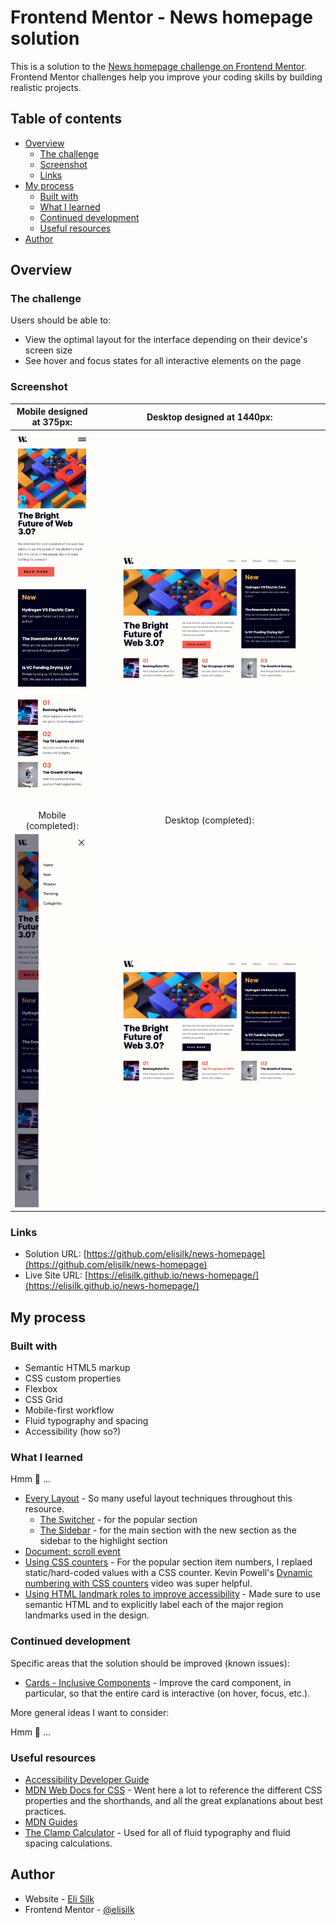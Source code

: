 # Frontend Mentor - News homepage solution

This is a solution to the [News homepage challenge on Frontend Mentor](https://www.frontendmentor.io/challenges/news-homepage-H6SWTa1MFl). Frontend Mentor challenges help you improve your coding skills by building realistic projects.

## Table of contents

- [Overview](#overview)
  - [The challenge](#the-challenge)
  - [Screenshot](#screenshot)
  - [Links](#links)
- [My process](#my-process)
  - [Built with](#built-with)
  - [What I learned](#what-i-learned)
  - [Continued development](#continued-development)
  - [Useful resources](#useful-resources)
- [Author](#author)

## Overview

### The challenge

Users should be able to:

- View the optimal layout for the interface depending on their device's screen size
- See hover and focus states for all interactive elements on the page

### Screenshot

|          Mobile designed at 375px:           |           Desktop designed at 1440px:           |
| :------------------------------------------: | :---------------------------------------------: |
|   ![](./screenshots/screenshot-mobile.png)   |    ![](./screenshots/screenshot-desktop.png)    |
|             Mobile (completed):              |              Desktop (completed):               |
| ![](./screenshots/screenshot-mobile-nav.png) | ![](./screenshots/screenshot-desktop-hover.png) |

### Links

- Solution URL: [https://github.com/elisilk/news-homepage](https://github.com/elisilk/news-homepage)
- Live Site URL: [https://elisilk.github.io/news-homepage/](https://elisilk.github.io/news-homepage/)

## My process

### Built with

- Semantic HTML5 markup
- CSS custom properties
- Flexbox
- CSS Grid
- Mobile-first workflow
- Fluid typography and spacing
- Accessibility (how so?)

### What I learned

Hmm 🤔 ...

- [Every Layout](https://every-layout.dev/) - So many useful layout techniques throughout this resource.
  - [The Switcher](https://every-layout.dev/layouts/switcher/) - for the popular section
  - [The Sidebar](https://every-layout.dev/layouts/sidebar/) - for the main section with the new section as the sidebar to the highlight section
- [Document: scroll event](https://developer.mozilla.org/en-US/docs/Web/API/Document/scroll_event)
- [Using CSS counters](https://developer.mozilla.org/en-US/docs/Web/CSS/CSS_counter_styles/Using_CSS_counters) - For the popular section item numbers, I replaed static/hard-coded values with a CSS counter. Kevin Powell's [Dynamic numbering with CSS counters](https://youtu.be/tnSzkAiiQ4w?si=OzzluJ9yBpA0-21X) video was super helpful.
- [Using HTML landmark roles to improve accessibility](https://developer.mozilla.org/en-US/blog/aria-accessibility-html-landmark-roles/) - Made sure to use semantic HTML and to explicitly label each of the major region landmarks used in the design.

### Continued development

Specific areas that the solution should be improved (known issues):

- [Cards - Inclusive Components](https://inclusive-components.design/cards/) - Improve the card component, in particular, so that the entire card is interactive (on hover, focus, etc.).

More general ideas I want to consider:

Hmm 🤔 ...

### Useful resources

- [Accessibility Developer Guide](https://www.accessibility-developer-guide.com/)
- [MDN Web Docs for CSS](https://developer.mozilla.org/en-US/docs/Web/CSS) - Went here a lot to reference the different CSS properties and the shorthands, and all the great explanations about best practices.
- [MDN Guides](https://developer.mozilla.org/en-US/docs/Learn)
- [The Clamp Calculator](https://royalfig.github.io/fluid-typography-calculator/) - Used for all of fluid typography and fluid spacing calculations.

## Author

- Website - [Eli Silk](https://github.com/elisilk)
- Frontend Mentor - [@elisilk](https://www.frontendmentor.io/profile/elisilk)
